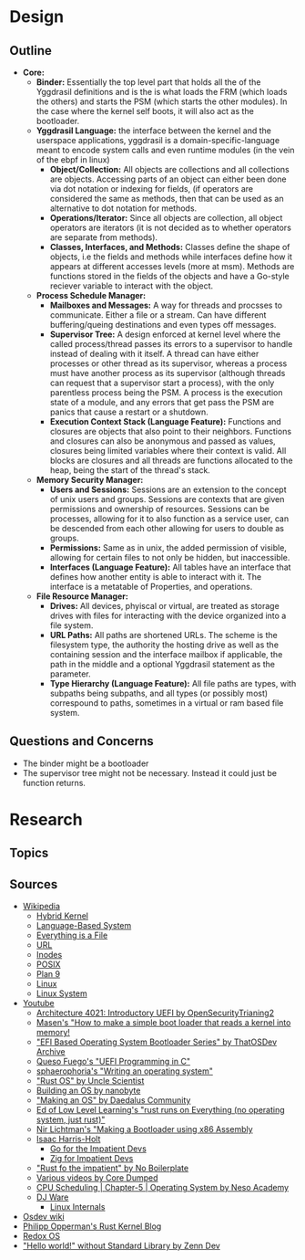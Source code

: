# Design
## Outline
- **Core:**
    - **Binder:** Essentially the top level part that holds all the of the Yggdrasil definitions and is the is what loads the FRM (which loads the others) and starts the PSM (which starts the other modules). In the case where the kernel self boots, it will also act as the bootloader.
    - **Yggdrasil Language:** the interface between the kernel and the userspace applications, yggdrasil is a domain-specific-language meant to encode system calls and even runtime modules (in the vein of the ebpf in linux)
        - **Object/Collection:** All objects are collections and all collections are objects. Accessing parts of an object can either been done via dot notation or indexing for fields, (if operators are considered the same as methods, then that can be used as an alternative to dot notation for methods.
        - **Operations/Iterator:** Since all objects are collection, all object operators are iterators (it is not decided as to whether operators are separate from methods).
        - **Classes, Interfaces, and Methods:** Classes define the shape of objects, i.e the fields and methods while interfaces define how it appears at different accesses levels (more at msm). Methods are functions stored in the fields of the objects and have a Go-style reciever variable to interact with the object.
    - **Process Schedule Manager:**
        - **Mailboxes and Messages:** A way for threads and procsses to communicate. Either a file or a stream. Can have different buffering/queing destinations and even types off messages.
        - **Supervisor Tree:**  A design enforced at kernel level where the called process/thread passes its errors to a supervisor to handle instead of dealing with it itself. A thread can have either processes or other thread as its supervisor, whereas a process must have another process as its supervisor (although threads can request that a supervisor start a process), with the only parentless process being the PSM. A process is the execution state of a module, and any errors that get pass the PSM are panics that cause a restart or a shutdown.
        - **Execution Context Stack (Language Feature):** Functions and closures are objects that also point to their neighbors. Functions and closures can also be anonymous and passed as values, closures being limited variables where their context is valid. All blocks are closures and all threads are functions allocated to the heap, being the start of the thread's stack.
    - **Memory Security Manager:**
        - **Users and Sessions:** Sessions are an extension to the concept of unix users and groups. Sessions are contexts that are given permissions and ownership of resources. Sessions can be processes, allowing for it to also function as a service user, can be descended from each other allowing for users to double as groups.
        - **Permissions:** Same as in unix, the added permission of visible, allowing for certain files to not only be hidden, but inaccessible. 
        - **Interfaces (Language Feature):** All tables have an interface that defines how another entity is able to interact with it. The interface is a metatable of Properties, and operations.
    - **File Resource Manager:**
        - **Drives:** All devices, phyiscal or virtual, are treated as storage drives with files for interacting with the device organized into a file system.
        - **URL Paths:** All paths are shortened URLs. The scheme is the filesystem type, the authority the hosting drive as well as the containing session and the interface mailbox if applicable, the path in the middle and a optional Yggdrasil statement as the parameter.
        - **Type Hierarchy (Language Feature):** All file paths are types, with subpaths being subpaths, and all types (or possibly most) correspound to paths, sometimes in a virtual or ram based file system.
## Questions and Concerns
- The binder might be a bootloader
- The supervisor tree might not be necessary. Instead it could just be function returns.
# Research
## Topics
## Sources
- [Wikipedia](https://en.wikipedia.org)
    - [Hybrid Kernel](https://en.wikipedia.org/wiki/Hybrid_kernel)
    - [Language-Based System](https://en.wikipedia.org/wiki/Language-based_system)
    - [Everything is a File](https://en.wikipedia.org/wiki/Everything_is_a_file)
    - [URL](https://en.wikipedia.org/wiki/URL)
    - [Inodes](https://en.wikipedia.org/wiki/Inode)
    - [POSIX](https://en.wikipedia.org/wiki/POSIX)
    - [Plan 9](https://en.wikipedia.org/wiki/Plan_9_from_Bell_Labs)
    - [Linux](https://en.wikipedia.org/wiki/Linux)
    - [Linux System](https://en.wikipedia.org/wiki/Linux_kernel)
- [Youtube](https://www.youtube.com/)
    - [Architecture 4021: Introductory UEFI by OpenSecurityTrianing2](https://www.youtube.com/playlist?list=PLUFkSN0XLZ-ltETI20mpXOCdqC8rdven6)
    - [Masen's "How to make a simple boot loader that reads a kernel into memory!](https://www.youtube.com/watch?v=6gLHG0qZ8HA&t=368s)
    - ["EFI Based Operating System Bootloader Series" by ThatOSDev Archive](https://youtube.com/playlist?list=PLdJN-tAX64g6UnGb1rD1wtnd5U6ebGlWd&si=8ibppSkqcbR03eRo)
    - [Queso Fuego's "UEFI Programming in C"](https://youtube.com/playlist?list=PLT7NbkyNWaqZYHNLtOZ1MNxOt8myP5K0p&si=cz463aYuB8WpArCo)
    - [sphaerophoria's "Writing an operating system"](https://youtube.com/playlist?list=PL980gcR1LE3LBuWuSv2CL28HsfnpC4Qf7&si=t5YaCValJDfG7DiE)
    - ["Rust OS" by Uncle Scientist](https://youtube.com/playlist?list=PLib6-zlkjfXkdCjQgrZhmfJOWBk_C2FTY&si=hNXx1tYIztGVczor)
    - [Building an OS by nanobyte](https://youtube.com/playlist?list=PLFjM7v6KGMpiH2G-kT781ByCNC_0pKpPN&si=aXwt_wyrZGCvCQvu)
    - ["Making an OS" by Daedalus Community](https://youtube.com/playlist?list=PLm3B56ql_akNcvH8vvJRYOc7TbYhRs19M&si=uwrciQ-i-nbe54B-)
    - [Ed of Low Level Learning's "rust runs on Everything (no operating system, just rust)"](https://www.youtube.com/watch?v=jZT8APrzvc4&list=TLPQMDcwODIwMjTLmLbfX5NDPA&index=1)
    - [Nir Lichtman's "Making a Bootloader using x86 Assembly](https://www.youtube.com/watch?v=xFrMXzKCXIc&list=TLPQMjcwODIwMjSPG5-G91fv2Q&index=3)
    - [Isaac Harris-Holt](https://www.youtube.com/@IsaacHarrisHolt)
        - [Go for the Impatient Devs](https://www.youtube.com/watch?v=N9Q7icX71hc)
        - [Zig for Impatient Devs](https://www.youtube.com/watch?v=5I4ZkmMS4-0)
    - ["Rust fo the impatient" by No Boilerplate](https://www.youtube.com/watch?v=br3GIIQeefY&t=22s)
    - [Various videos by Core Dumped](https://www.youtube.com/@CoreDumpped)
    - [CPU Scheduling | Chapter-5 | Operating System by Neso Academy](https://www.youtube.com/playlist?list=PLBlnK6fEyqRitWSE_AyyySWfhRgyA-rHk)
    - [DJ Ware](https://www.youtube.com/@CyberGizmo)
        - [Linux Internals](https://www.youtube.com/playlist?list=PLWK00SLo2KcQi1hlP2_allMWeG19MkQa7)
- [Osdev wiki](https://wiki.osdev.org/Expanded_Main_Page)
- [Philipp Opperman's Rust Kernel Blog](https://os.phil-opp.com/minimal-rust-kernel/)
- [Redox OS](https://www.redox-os.org)
- ["Hello world!" without Standard Library by Zenn Dev](https://zenn.dev/zulinx86/articles/rust-nostd-101)
